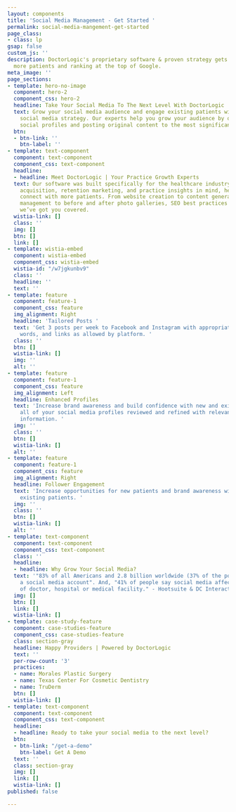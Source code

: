 ```yaml
---
layout: components
title: 'Social Media Management - Get Started '
permalink: social-media-mangement-get-started
page_class:
- class: lp
gsap: false
custom_js: ''
description: DoctorLogic's proprietary software & proven strategy gets you found by
  more patients and ranking at the top of Google.
meta_image: ''
page_sections:
- template: hero-no-image
  component: hero-2
  component_css: hero-2
  headline: Take Your Social Media To The Next Level With DoctorLogic
  text: Grow your social media audience and engage existing patients with an effective
    social media strategy. Our experts help you grow your audience by optimizing your
    social profiles and posting original content to the most significant channels.
  btn:
  - btn-link: ''
    btn-label: ''
- template: text-component
  component: text-component
  component_css: text-component
  headline:
  - headline: Meet DoctorLogic | Your Practice Growth Experts
  text: Our software was built specifically for the healthcare industry with patient
    acquisition, retention marketing, and practice insights in mind, helping providers
    connect with more patients. From website creation to content generation, reputation
    management to before and after photo galleries, SEO best practices to lead conversion,
    we’ve got you covered.
  wistia-link: []
  class: ''
  img: []
  btn: []
  link: []
- template: wistia-embed
  component: wistia-embed
  component_css: wistia-embed
  wistia-id: "/w7jgkunbv9"
  class: ''
  headline: ''
  text: ''
- template: feature
  component: feature-1
  component_css: feature
  img_alignment: Right
  headline: 'Tailored Posts '
  text: 'Get 3 posts per week to Facebook and Instagram with appropriate pictures,
    words, and links as allowed by platform. '
  class: ''
  btn: []
  wistia-link: []
  img: ''
  alt: ''
- template: feature
  component: feature-1
  component_css: feature
  img_alignment: Left
  headline: Enhanced Profiles
  text: 'Increase brand awareness and build confidence with new and existing patients.  Have
    all of your social media profiles reviewed and refined with relevant practice
    information. '
  img: ''
  class: ''
  btn: []
  wistia-link: []
  alt: ''
- template: feature
  component: feature-1
  component_css: feature
  img_alignment: Right
  headline: Follower Engagement
  text: 'Increase opportunities for new patients and brand awareness with new and
    existing patients. '
  img: ''
  class: ''
  btn: []
  wistia-link: []
  alt: ''
- template: text-component
  component: text-component
  component_css: text-component
  class: ''
  headline:
  - headline: Why Grow Your Social Media?
  text: '"83% of all Americans and 2.8 billion worldwide (37% of the population) have
    a social media account". And, "41% of people say social media affects their choice
    of doctor, hospital or medical facility." - Hootsuite & DC Interactive '
  img: []
  btn: []
  link: []
  wistia-link: []
- template: case-study-feature
  component: case-studies-feature
  component_css: case-studies-feature
  class: section-gray
  headline: Happy Providers | Powered by DoctorLogic
  text: ''
  per-row-count: '3'
  practices:
  - name: Morales Plastic Surgery
  - name: Texas Center For Cosmetic Dentistry
  - name: TruDerm
  btn: []
  wistia-link: []
- template: text-component
  component: text-component
  component_css: text-component
  headline:
  - headline: Ready to take your social media to the next level?
  btn:
  - btn-link: "/get-a-demo"
    btn-label: Get A Demo
  text: ''
  class: section-gray
  img: []
  link: []
  wistia-link: []
published: false

---
```

